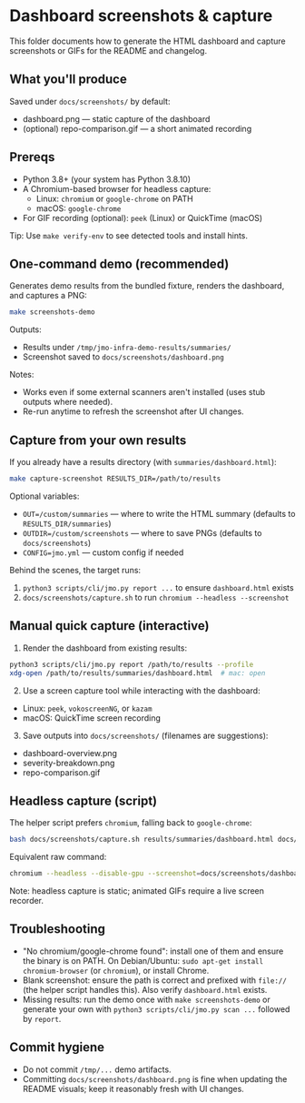 # Dashboard screenshots & capture

This folder documents how to generate the HTML dashboard and capture screenshots or GIFs for the README and changelog.

## What you'll produce

Saved under `docs/screenshots/` by default:

- dashboard.png — static capture of the dashboard
- (optional) repo-comparison.gif — a short animated recording

## Prereqs

- Python 3.8+ (your system has Python 3.8.10)
- A Chromium-based browser for headless capture:
	- Linux: `chromium` or `google-chrome` on PATH
	- macOS: `google-chrome`
- For GIF recording (optional): `peek` (Linux) or QuickTime (macOS)

Tip: Use `make verify-env` to see detected tools and install hints.

## One-command demo (recommended)

Generates demo results from the bundled fixture, renders the dashboard, and captures a PNG:

```bash
make screenshots-demo
```

Outputs:

- Results under `/tmp/jmo-infra-demo-results/summaries/`
- Screenshot saved to `docs/screenshots/dashboard.png`

Notes:

- Works even if some external scanners aren't installed (uses stub outputs where needed).
- Re-run anytime to refresh the screenshot after UI changes.

## Capture from your own results

If you already have a results directory (with `summaries/dashboard.html`):

```bash
make capture-screenshot RESULTS_DIR=/path/to/results
```

Optional variables:

- `OUT=/custom/summaries` — where to write the HTML summary (defaults to `RESULTS_DIR/summaries`)
- `OUTDIR=/custom/screenshots` — where to save PNGs (defaults to `docs/screenshots`)
- `CONFIG=jmo.yml` — custom config if needed

Behind the scenes, the target runs:

1) `python3 scripts/cli/jmo.py report ...` to ensure `dashboard.html` exists
2) `docs/screenshots/capture.sh` to run `chromium --headless --screenshot`

## Manual quick capture (interactive)

1) Render the dashboard from existing results:

```bash
python3 scripts/cli/jmo.py report /path/to/results --profile
xdg-open /path/to/results/summaries/dashboard.html  # mac: open
```

2) Use a screen capture tool while interacting with the dashboard:
- Linux: `peek`, `vokoscreenNG`, or `kazam`
- macOS: QuickTime screen recording

3) Save outputs into `docs/screenshots/` (filenames are suggestions):
- dashboard-overview.png
- severity-breakdown.png
- repo-comparison.gif

## Headless capture (script)

The helper script prefers `chromium`, falling back to `google-chrome`:

```bash
bash docs/screenshots/capture.sh results/summaries/dashboard.html docs/screenshots
```

Equivalent raw command:

```bash
chromium --headless --disable-gpu --screenshot=docs/screenshots/dashboard.png file:///$(pwd)/results/summaries/dashboard.html
```

Note: headless capture is static; animated GIFs require a live screen recorder.

## Troubleshooting

- "No chromium/google-chrome found": install one of them and ensure the binary is on PATH. On Debian/Ubuntu: `sudo apt-get install chromium-browser` (or `chromium`), or install Chrome.
- Blank screenshot: ensure the path is correct and prefixed with `file://` (the helper script handles this). Also verify `dashboard.html` exists.
- Missing results: run the demo once with `make screenshots-demo` or generate your own with `python3 scripts/cli/jmo.py scan ...` followed by `report`.

## Commit hygiene

- Do not commit `/tmp/...` demo artifacts.
- Committing `docs/screenshots/dashboard.png` is fine when updating the README visuals; keep it reasonably fresh with UI changes.
